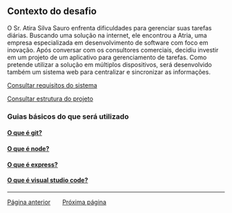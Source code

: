## Contexto do desafio
O Sr. Atira Silva Sauro enfrenta dificuldades para gerenciar suas tarefas diárias. Buscando uma solução na internet, ele encontrou a Atria, uma empresa especializada em desenvolvimento de software com foco em inovação. Após conversar com os consultores comerciais, decidiu investir em um projeto de um aplicativo para gerenciamento de tarefas. Como pretende utilizar a solução em múltiplos dispositivos, será desenvolvido também um sistema web para centralizar e sincronizar as informações.

[Consultar requisitos do sistema](./instructions/description.md)

[Consultar estrutura do projeto](./instructions/project-arch.md)

### Guias básicos do que será utilizado
#### [O que é git?](./instructions/git.md)
#### [O que é node?](./instructions/node.md)
#### [O que é express?](./instructions/express.md)
#### [O que é visual studio code?](./instructions/express.md)

---
<p><a href="../README.md">Página anterior</a>  	&#160;  	&#160; 	&#160; <a href="./configuracao-ambiente.md">Próxima página</a></p>
